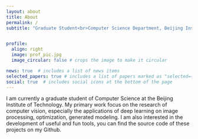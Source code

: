 ```yaml
---
layout: about
title: About
permalink: /
subtitle: "Graduate Student<br>Computer Science Department, Beijing Institute of Technology, China"


profile:
  align: right
  image: prof_pic.jpg
  image_circular: false # crops the image to make it circular

news: true  # includes a list of news items
selected_papers: true # includes a list of papers marked as "selected={true}"
social: true  # includes social icons at the bottom of the page
---
```


I am currently a graduate student of Computer Science at the Beijing Institute of Technology. My primary work focus on the research of computer vision, especially the applications of deep learning on image processing, optimization, generated modeling. I am also interested in the development of useful and fun tools, you can find the source code of these projects on my Github.


